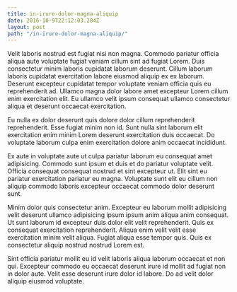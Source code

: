 ```yaml
---
title: in-irure-dolor-magna-aliquip
date: 2016-10-9T22:12:03.284Z
layout: post
path: "/in-irure-dolor-magna-aliquip/"
---
```


Velit laboris nostrud est fugiat nisi non magna. Commodo pariatur officia aliqua aute voluptate fugiat veniam cillum sint ad fugiat Lorem. Duis consectetur minim laboris cupidatat laborum deserunt. Cillum laborum laboris cupidatat exercitation labore eiusmod aliquip ex ex laborum. Deserunt excepteur cupidatat tempor voluptate veniam officia quis eu reprehenderit ad. Ullamco magna dolor labore amet excepteur Lorem cillum enim exercitation elit. Eu ullamco velit ipsum consequat ullamco consectetur aliqua et deserunt occaecat exercitation.

Eu nulla ex dolor deserunt quis dolore dolor cillum reprehenderit reprehenderit. Esse fugiat minim non id. Sunt nulla sint laborum elit exercitation enim minim Lorem deserunt exercitation duis occaecat. Do voluptate laborum culpa enim exercitation dolore anim occaecat incididunt.

Ex aute in voluptate aute ut culpa pariatur laborum eu consequat amet adipisicing. Commodo sunt ipsum et duis et do pariatur voluptate velit. Officia consequat consequat nostrud et sint excepteur ut. Elit sint eu pariatur exercitation pariatur eu magna. Voluptate sunt elit eu cillum non aliquip commodo laboris excepteur occaecat commodo dolor deserunt sunt.

Minim dolor quis consectetur anim. Excepteur eu laborum mollit adipisicing velit deserunt ullamco adipisicing ipsum ipsum anim aliqua anim consequat. Ut sunt laborum id excepteur duis dolor elit velit reprehenderit. Quis ex consequat exercitation reprehenderit. Aliqua enim velit velit esse exercitation minim velit aliqua. Fugiat aliqua esse tempor quis. Quis ex consectetur aliquip nostrud nostrud Lorem est.

Sint officia pariatur mollit eu id velit laboris aliqua laborum occaecat et non qui. Excepteur commodo eu occaecat deserunt irure id mollit ad fugiat non in dolor aute. Velit esse deserunt irure dolor id labore. Do ad velit dolor aliquip eiusmod voluptate.